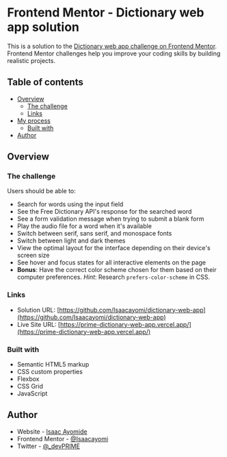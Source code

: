 # Frontend Mentor - Dictionary web app solution

This is a solution to the [Dictionary web app challenge on Frontend Mentor](https://www.frontendmentor.io/challenges/dictionary-web-app-h5wwnyuKFL). Frontend Mentor challenges help you improve your coding skills by building realistic projects.

## Table of contents

- [Overview](#overview)
  - [The challenge](#the-challenge)
  - [Links](#links)
- [My process](#my-process)
  - [Built with](#built-with)
- [Author](#author)

## Overview

### The challenge

Users should be able to:

- Search for words using the input field
- See the Free Dictionary API's response for the searched word
- See a form validation message when trying to submit a blank form
- Play the audio file for a word when it's available
- Switch between serif, sans serif, and monospace fonts
- Switch between light and dark themes
- View the optimal layout for the interface depending on their device's screen size
- See hover and focus states for all interactive elements on the page
- **Bonus**: Have the correct color scheme chosen for them based on their computer preferences. _Hint_: Research `prefers-color-scheme` in CSS.

### Links

- Solution URL: [https://github.com/Isaacayomi/dictionary-web-app](https://github.com/Isaacayomi/dictionary-web-app)
- Live Site URL: [https://prime-dictionary-web-app.vercel.app/](https://prime-dictionary-web-app.vercel.app/)

### Built with

- Semantic HTML5 markup
- CSS custom properties
- Flexbox
- CSS Grid
- JavaScript

## Author

- Website - [Isaac Ayomide](https://github.com/Isaacayomi)
- Frontend Mentor - [@Isaacayomi](https://www.frontendmentor.io/profile/Isaacayomi)
- Twitter - [@\_devPRIME](https://www.twitter.com/_devPRIME)
